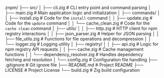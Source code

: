 znpm/
├── src/
│   ├── cli.zig                # CLI entry point and command parsing
│   ├── main.zig               # Main application logic and initialization
│   ├── commands/
│   │   ├── install.zig        # Code for the `install` command
│   │   ├── update.zig         # Code for the `update` command
│   │   └── cache_clean.zig    # Code for the `cache clean` command
│   ├── utils/
│   │   ├── http.zig           # HTTP client for npm registry interactions
│   │   ├── json_parser.zig    # Helper for JSON parsing
│   │   ├── file_utils.zig     # Functions for file operations and decompression
│   │   └── logger.zig         # Logging utility
│   ├── registry/
│   │   ├── api.zig            # Logic for npm registry API requests
│   │   ├── cache.zig          # Cache management functions
│   │   └── dependency_resolver.zig # Handles dependency fetching and resolution
│   └── config.zig             # Configuration file handling
├── .gitignore                 # Git ignore file
├── README.md                  # Project README
├── LICENSE                    # Project License
└── build.zig                  # Zig build configuration
